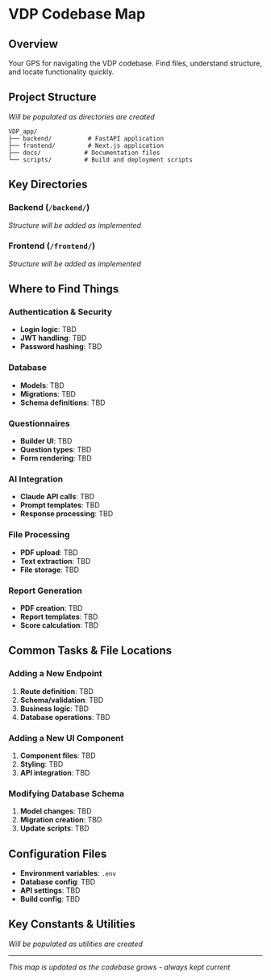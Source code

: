 # VDP Codebase Map

## Overview
Your GPS for navigating the VDP codebase. Find files, understand structure, and locate functionality quickly.

## Project Structure
*Will be populated as directories are created*

```
VDP_app/
├── backend/          # FastAPI application
├── frontend/         # Next.js application  
├── docs/            # Documentation files
└── scripts/         # Build and deployment scripts
```

## Key Directories

### Backend (`/backend/`)
*Structure will be added as implemented*

### Frontend (`/frontend/`)
*Structure will be added as implemented*

## Where to Find Things

### Authentication & Security
- **Login logic**: TBD
- **JWT handling**: TBD
- **Password hashing**: TBD

### Database
- **Models**: TBD
- **Migrations**: TBD
- **Schema definitions**: TBD

### Questionnaires
- **Builder UI**: TBD
- **Question types**: TBD
- **Form rendering**: TBD

### AI Integration
- **Claude API calls**: TBD
- **Prompt templates**: TBD
- **Response processing**: TBD

### File Processing
- **PDF upload**: TBD
- **Text extraction**: TBD
- **File storage**: TBD

### Report Generation
- **PDF creation**: TBD
- **Report templates**: TBD
- **Score calculation**: TBD

## Common Tasks & File Locations

### Adding a New Endpoint
1. **Route definition**: TBD
2. **Schema/validation**: TBD
3. **Business logic**: TBD
4. **Database operations**: TBD

### Adding a New UI Component
1. **Component files**: TBD
2. **Styling**: TBD
3. **API integration**: TBD

### Modifying Database Schema
1. **Model changes**: TBD
2. **Migration creation**: TBD
3. **Update scripts**: TBD

## Configuration Files
- **Environment variables**: `.env`
- **Database config**: TBD
- **API settings**: TBD
- **Build config**: TBD

## Key Constants & Utilities
*Will be populated as utilities are created*

---
*This map is updated as the codebase grows - always kept current*